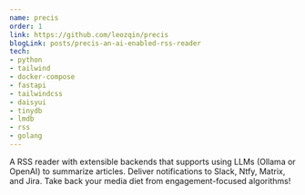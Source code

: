```yaml
---
name: precis
order: 1
link: https://github.com/leozqin/precis
blogLink: posts/precis-an-ai-enabled-rss-reader
tech:
- python
- tailwind
- docker-compose
- fastapi
- tailwindcss
- daisyui
- tinydb
- lmdb
- rss
- golang
---
```

A RSS reader with extensible backends that supports using LLMs (Ollama or OpenAI) to summarize articles. Deliver notifications to Slack, Ntfy, Matrix, and Jira. Take back your media diet from engagement-focused algorithms!